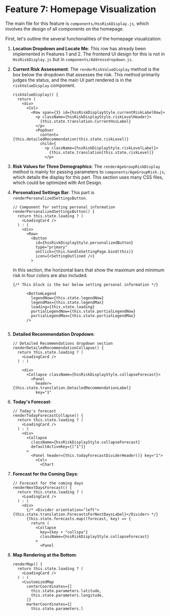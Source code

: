 # Feature 7: Homepage Visualization

The main file for this feature is `components/HssRiskDisplay.js`, which involves the design of all components on the homepage.

First, let's outline the several functionalities of the homepage visualization:

1. **Location Dropdown and Locate Me**: This row has already been implemented in Features 1 and 2. The frontend UI design for this is not in `HssRiskDisplay.js` but in `components/Addressdropdown.js`.

2. **Current Risk Assessment**: The `renderRiskValueDisplay` method is the box below the dropdown that assesses the risk. This method primarily judges the status, and the main UI part rendered is in the `riskValueDisplay` component.

   ```
   riskValueDisplay() {
     return (
       <div>
         <Col>
           <Row span={3} id={hssRiskDisplayStyle.currentRiskLabelRow}>
             <p className={hssRiskDisplayStyle.riskLevelHeader}>
               {this.state.translation.CurrentHssLabel}
             </p>
             <PopOver
               content={this.detailedRecommendation(this.state.riskLevel)}
               child={
                 <p className={hssRiskDisplayStyle.riskLevelLabel}>
                   {this.state.translation[this.state.riskLevel]}
                 </p>
   ```

3. **Risk Values for Three Demographics**: The `renderAgeGroupRiskDisplay` method is mainly for passing parameters to `components/AgeGroupRisk.js`, which details the display for this part. This section uses many CSS files, which could be optimized with Ant Design.

4. **Personalized Settings Bar**: This part is `renderPersonalizedSettingsButton`.

   ```
   // Component for setting personal information
   renderPersonalizedSettingsButton() {
     return this.state.loading ? (
       <LoadingCard />
     ) : (
       <div>
         <Row>
           <Button
             id={hssRiskDisplayStyle.personalizedButton}
             type="primary"
             onClick={this.handleSettingPage.bind(this)}
             icon={<SettingOutlined />}
           >
   ```

   In this section, the horizontal bars that show the maximum and minimum risk in four colors are also included.

   ```
   {/* This block is the bar below setting personal information */}
   
         <BottomLegend
           legendNow={this.state.legendNow}
           legendMax={this.state.legendMax}
           loading={this.state.loading}
           portialLegendNow={this.state.portialLegendNow}
           portialLegendMax={this.state.portialLegendMax}
         />
         
   ```

5. **Detailed Recommendation Dropdown**:

   ```
   // Detailed Recommendations dropdown section
   renderDetailedRecommendationCollapse() {
     return this.state.loading ? (
       <LoadingCard />
     ) : (
       
       <div>
         <Collapse className={hssRiskDisplayStyle.collapseForecast}>
           <Panel
             header={this.state.translation.DetailedRecommendationLabel}
             key="1"
   ```

6. **Today's Forecast**:

   ```
   // Today's forecast
   renderTodayForecastCollapse() {
     return this.state.loading ? (
       <LoadingCard />
     ) : (
       <div>
         <Collapse
           className={hssRiskDisplayStyle.collapseForecast}
           defaultActiveKey={["1"]}
         >
           <Panel header={this.todayForecastDividerHeader()} key="1">
             <Col>
               <Chart
   ```

7. **Forecast for the Coming Days**:

   ```
   // Forecast for the coming days
   renderNextDaysForecast() {
     return this.state.loading ? (
       <LoadingCard />
     ) : (
       <div>
         {/* <Divider orientation="left">{this.state.translation.ForecastsForNextDaysLabel}</Divider> */}
         {this.state.forecasts.map((forecast, key) => {
           return (
             <Collapse
               key={key + "collspa"}
               className={hssRiskDisplayStyle.collapseForecast}
             >
               <Panel
   ```

8. **Map Rendering at the Bottom**:

   ```
   renderMap() {
     return this.state.loading ? (
       <LoadingCard />
     ) : (
       <CustomizedMap
         centerCoordinates={[
           this.state.parameters.latitude,
           this.state.parameters.longitude,
         ]}
         markerCoordinates={[
           this.state.parameters.l
           
   ```
